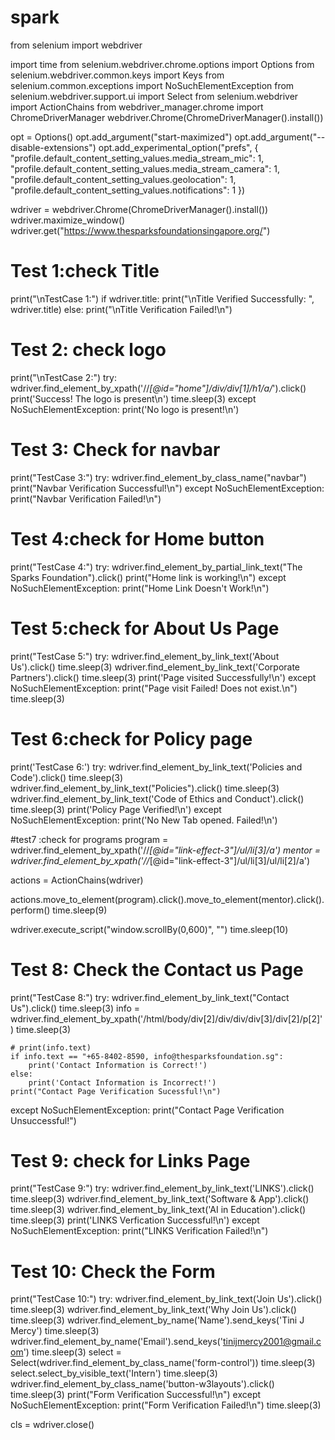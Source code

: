 # spark
from selenium import webdriver

import time
from selenium.webdriver.chrome.options import Options
from selenium.webdriver.common.keys import Keys
from selenium.common.exceptions import NoSuchElementException
from selenium.webdriver.support.ui import Select
from selenium.webdriver import ActionChains
from webdriver_manager.chrome import ChromeDriverManager
webdriver.Chrome(ChromeDriverManager().install())

opt = Options()
opt.add_argument("start-maximized")
opt.add_argument("--disable-extensions")
opt.add_experimental_option("prefs", { \
"profile.default_content_setting_values.media_stream_mic": 1,
"profile.default_content_setting_values.media_stream_camera": 1,
"profile.default_content_setting_values.geolocation": 1,
"profile.default_content_setting_values.notifications": 1
})

wdriver = webdriver.Chrome(ChromeDriverManager().install())
wdriver.maximize_window()
wdriver.get("https://www.thesparksfoundationsingapore.org/")


# Test 1:check Title
print("\nTestCase 1:")
if wdriver.title:
    print("\nTitle Verified Successfully: ", wdriver.title)
else:
    print("\nTitle Verification Failed!\n")

# Test 2: check logo
print("\nTestCase 2:")
try:
    wdriver.find_element_by_xpath('//*[@id="home"]/div/div[1]/h1/a/*').click()
    print('Success! The logo is present\n')
    time.sleep(3)
except NoSuchElementException:
    print('No logo is present!\n')

# Test 3: Check for navbar 
print("TestCase 3:")
try:
    wdriver.find_element_by_class_name("navbar")
    print("Navbar Verification Successful!\n")
except NoSuchElementException:
    print("Navbar Verification Failed!\n")

# Test 4:check for Home button
print("TestCase 4:")
try:
    wdriver.find_element_by_partial_link_text("The Sparks Foundation").click()
    print("Home link is working!\n")
except NoSuchElementException:
    print("Home Link Doesn't Work!\n")


# Test 5:check for About Us Page
print("TestCase 5:")
try:
    wdriver.find_element_by_link_text('About Us').click()
    time.sleep(3)
    wdriver.find_element_by_link_text('Corporate Partners').click()
    time.sleep(3)
    print('Page visited Successfully!\n')
except NoSuchElementException:
    print("Page visit Failed! Does not exist.\n")
    time.sleep(3)

# Test 6:check for Policy page
print('TestCase 6:')
try:
    wdriver.find_element_by_link_text('Policies and Code').click()
    time.sleep(3)
    wdriver.find_element_by_link_text("Policies").click()
    time.sleep(3)
    wdriver.find_element_by_link_text('Code of Ethics and Conduct').click()
    time.sleep(3)
    print('Policy Page Verified!\n')
except NoSuchElementException:
    print('No New Tab opened. Failed!\n')

#test7 :check for programs
program = wdriver.find_element_by_xpath('//*[@id="link-effect-3"]/ul/li[3]/a')
mentor = wdriver.find_element_by_xpath('//*[@id="link-effect-3"]/ul/li[3]/ul/li[2]/a')

actions = ActionChains(wdriver)

actions.move_to_element(program).click().move_to_element(mentor).click().perform()
time.sleep(9)

wdriver.execute_script("window.scrollBy(0,600)", "")
time.sleep(10)


# Test 8: Check the Contact us Page
print("TestCase 8:")
try:
    wdriver.find_element_by_link_text("Contact Us").click()
    time.sleep(3)
    info = wdriver.find_element_by_xpath('/html/body/div[2]/div/div/div[3]/div[2]/p[2]')
    time.sleep(3)

    # print(info.text)
    if info.text == "+65-8402-8590, info@thesparksfoundation.sg":
        print('Contact Information is Correct!')
    else:
        print('Contact Information is Incorrect!')
    print("Contact Page Verification Sucessful!\n")
except NoSuchElementException:
    print("Contact Page Verification Unsuccessful!")

# Test 9: check for Links Page
print("TestCase 9:")
try:
    wdriver.find_element_by_link_text('LINKS').click()
    time.sleep(3)
    wdriver.find_element_by_link_text('Software & App').click()
    time.sleep(3)
    wdriver.find_element_by_link_text('AI in Education').click()
    time.sleep(3)
    print('LINKS Verfication Successful!\n')
except NoSuchElementException:
    print("LINKS Verification Failed!\n")

# Test 10: Check the Form
print("TestCase 10:")
try:
    wdriver.find_element_by_link_text('Join Us').click()
    time.sleep(3)
    wdriver.find_element_by_link_text('Why Join Us').click()
    time.sleep(3)
    wdriver.find_element_by_name('Name').send_keys('Tini J Mercy')
    time.sleep(3)
    wdriver.find_element_by_name('Email').send_keys('tinijmercy2001@gmail.com')
    time.sleep(3)
    select = Select(wdriver.find_element_by_class_name('form-control'))
    time.sleep(3)
    select.select_by_visible_text('Intern')
    time.sleep(3)
    wdriver.find_element_by_class_name('button-w3layouts').click()
    time.sleep(3)
    print("Form Verification Successful!\n")
except NoSuchElementException:
    print("Form Verification Failed!\n")
    time.sleep(3)


cls = wdriver.close()
